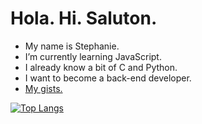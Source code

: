 # Hola. Hi. Saluton.

- My name is Stephanie.
- I’m currently learning JavaScript.
- I already know a bit of C and Python.
- I want to become a back-end developer.
- [My gists.](https://gist.github.com/spenalozacortes)

[![Top Langs](https://github-readme-stats.vercel.app/api/top-langs/?username=spenalozacortes)](https://github.com/anuraghazra/github-readme-stats)